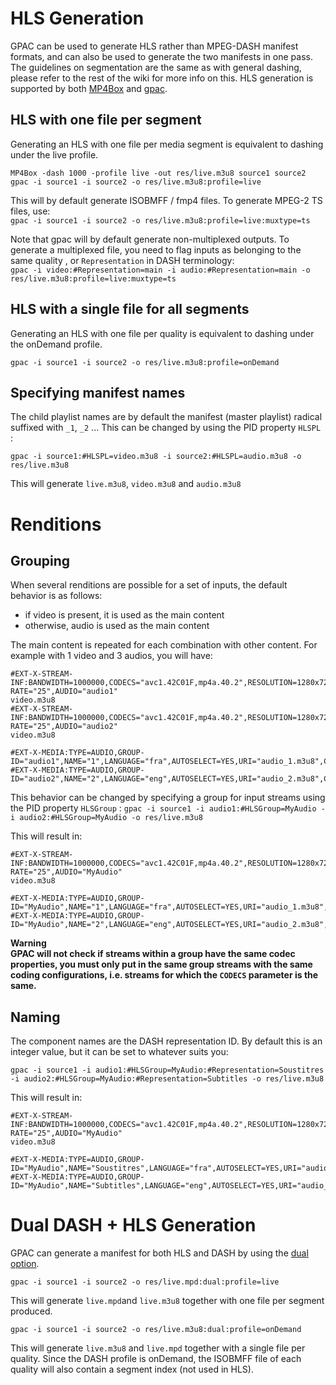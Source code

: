 # HLS Generation

GPAC can be used to generate HLS rather than MPEG-DASH manifest formats, and can also be used to generate the two manifests in one pass.
The guidelines on segmentation are the same as with general dashing, please refer to the rest of the wiki for more info on this.
HLS generation is supported by both [MP4Box](MP4Box) and [gpac](gpac_general).

## HLS with one file per segment
Generating an HLS with one file per media segment is equivalent to dashing under the live profile.

```
MP4Box -dash 1000 -profile live -out res/live.m3u8 source1 source2 
gpac -i source1 -i source2 -o res/live.m3u8:profile=live
```


This will by default generate ISOBMFF / fmp4 files.  To generate MPEG-2 TS files, use:  
```gpac -i source1 -i source2 -o res/live.m3u8:profile=live:muxtype=ts```

Note that gpac will by default generate non-multiplexed outputs. To generate a multiplexed file, you need to flag inputs as belonging to the same quality , or `Representation` in DASH terminology:  
```gpac -i video:#Representation=main -i audio:#Representation=main -o res/live.m3u8:profile=live:muxtype=ts```

## HLS with a single file for all segments
Generating an HLS with one file per quality is equivalent to dashing under the onDemand profile.

```gpac -i source1 -i source2 -o res/live.m3u8:profile=onDemand```


## Specifying manifest names
The child playlist names are by default the manifest (master playlist) radical suffixed with `_1`,  `_2`  ...
This can be changed by using the PID property `HLSPL` :

```gpac -i source1:#HLSPL=video.m3u8 -i source2:#HLSPL=audio.m3u8 -o res/live.m3u8```

This will generate `live.m3u8`, `video.m3u8` and `audio.m3u8`


# Renditions
## Grouping
When several renditions are possible for a set of inputs, the default behavior is as follows:
- if video is present, it is used as the main content
- otherwise, audio is used as the main content

The main content is repeated for each combination with other content. For example with 1 video and 3 audios, you will have:
```
#EXT-X-STREAM-INF:BANDWIDTH=1000000,CODECS="avc1.42C01F,mp4a.40.2",RESOLUTION=1280x720,FRAME-RATE="25",AUDIO="audio1"
video.m3u8
#EXT-X-STREAM-INF:BANDWIDTH=1000000,CODECS="avc1.42C01F,mp4a.40.2",RESOLUTION=1280x720,FRAME-RATE="25",AUDIO="audio2"
video.m3u8

#EXT-X-MEDIA:TYPE=AUDIO,GROUP-ID="audio1",NAME="1",LANGUAGE="fra",AUTOSELECT=YES,URI="audio_1.m3u8",CHANNELS="1"
#EXT-X-MEDIA:TYPE=AUDIO,GROUP-ID="audio2",NAME="2",LANGUAGE="eng",AUTOSELECT=YES,URI="audio_2.m3u8",CHANNELS="1"
```

This behavior can be changed by specifying a group for input streams using the PID property `HLSGroup` :
```gpac -i source1 -i audio1:#HLSGroup=MyAudio -i audio2:#HLSGroup=MyAudio -o res/live.m3u8```

This will result in:

```
#EXT-X-STREAM-INF:BANDWIDTH=1000000,CODECS="avc1.42C01F,mp4a.40.2",RESOLUTION=1280x720,FRAME-RATE="25",AUDIO="MyAudio"
video.m3u8

#EXT-X-MEDIA:TYPE=AUDIO,GROUP-ID="MyAudio",NAME="1",LANGUAGE="fra",AUTOSELECT=YES,URI="audio_1.m3u8",CHANNELS="1"
#EXT-X-MEDIA:TYPE=AUDIO,GROUP-ID="MyAudio",NAME="2",LANGUAGE="eng",AUTOSELECT=YES,URI="audio_2.m3u8",CHANNELS="1"
```

**Warning**  
**__GPAC will not check if streams within a group have the same codec properties, you must only put in the same group streams with the same coding configurations, i.e. streams for which the `CODECS` parameter is the same.__**

## Naming
The component names are the DASH representation ID. By default this is an integer value, but it can be set to whatever suits you:

```gpac -i source1 -i audio1:#HLSGroup=MyAudio:#Representation=Soustitres -i audio2:#HLSGroup=MyAudio:#Representation=Subtitles -o res/live.m3u8```

This will result in:

```
#EXT-X-STREAM-INF:BANDWIDTH=1000000,CODECS="avc1.42C01F,mp4a.40.2",RESOLUTION=1280x720,FRAME-RATE="25",AUDIO="MyAudio"
video.m3u8

#EXT-X-MEDIA:TYPE=AUDIO,GROUP-ID="MyAudio",NAME="Soustitres",LANGUAGE="fra",AUTOSELECT=YES,URI="audio_1.m3u8",CHANNELS="1"
#EXT-X-MEDIA:TYPE=AUDIO,GROUP-ID="MyAudio",NAME="Subtitles",LANGUAGE="eng",AUTOSELECT=YES,URI="audio_2.m3u8",CHANNELS="1"
```
# Dual DASH + HLS Generation

GPAC can generate a manifest for both HLS and DASH by using the [dual option](dasher#dual).


```gpac -i source1 -i source2 -o res/live.mpd:dual:profile=live```

This will generate `live.mpd`and `live.m3u8` together with one file per segment produced.

```gpac -i source1 -i source2 -o res/live.m3u8:dual:profile=onDemand```

This will generate `live.m3u8` and `live.mpd` together with a single file per quality. Since the DASH profile is onDemand, the ISOBMFF file of each quality will also contain a segment index (not used in HLS).




